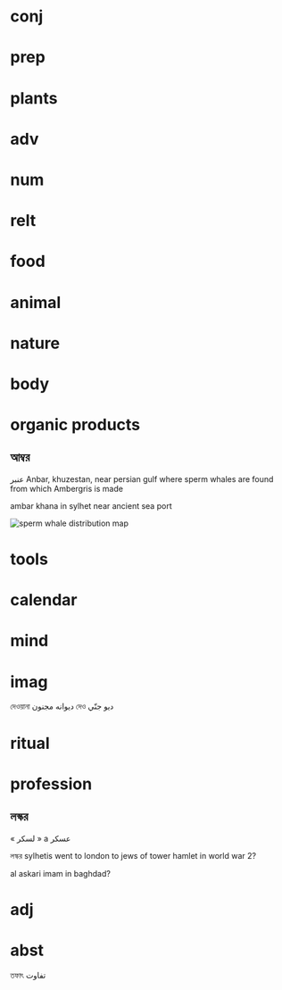 
# conj
# prep

# plants
# adv
# num
# relt

# food
# animal

# nature
# body
# organic products
## আম্বর 
عنبر 
Anbar, khuzestan, near persian gulf where sperm whales are found from which Ambergris is made

ambar khana in sylhet near ancient sea port

![sperm whale distribution map](https://upload.wikimedia.org/wikipedia/en/9/9e/Cetacea_range_map_Sperm_Whale_Proposed.PNG)

# tools
# calendar
# mind
# imag
দেওয়ানা ديوانه مجنون
দেও ديو جنّي
# ritual
# profession
## লস্কর 
« لسکر » a عسكر

লস্কর sylhetis went to london to jews of tower hamlet in world war 2?

al askari imam in baghdad? 
# adj
# abst
তফাৎ تفاوت